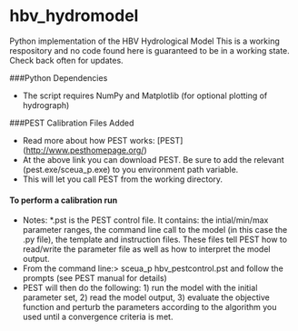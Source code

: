 # hbv_hydromodel
Python implementation of the HBV Hydrological Model
This is a working respository and no code found here is guaranteed to be in a working state.
Check back often for updates.

###Python Dependencies
* The script requires NumPy and Matplotlib (for optional plotting of hydrograph)

###PEST Calibration Files Added
* Read more about how PEST works: [PEST] (http://www.pesthomepage.org/)
* At the above link you can download PEST. Be sure to add the relevant (pest.exe/sceua_p.exe) to you environment path variable.
* This will let you call PEST from the working directory.


#### To perform a calibration run
* Notes: *.pst is the PEST control file. It contains: the intial/min/max parameter ranges, the command line call to the model (in this case the .py file), the template and instruction files. These files tell PEST how to read/write the parameter file as well as how to interpret the model output.
* From the command line:> sceua_p hbv_pestcontrol.pst and follow the prompts (see PEST manual for details)
* PEST will then do the following: 1) run the model with the initial parameter set, 2) read the model output, 3) evaluate the objective function and perturb the parameters according to the algorithm you used until a convergence criteria is met.
